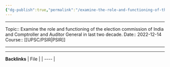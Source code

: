 ```yaml
---
{"dg-publish":true,"permalink":"/examine-the-role-and-functioning-of-the-election-commission-of-india-and-comptroller-and-auditor-general-in-last-two-decade/"}
---
```


----
Topic:: Examine the role and functioning of the election commission of India and Comptroller and Auditor General in last two decade.
Date:: 2022-12-14
Course:: [[UPSC/PSIR\|PSIR]] 

----



---
**Backlinks**
| File |
| ---- |



